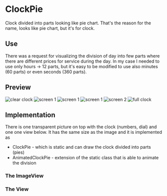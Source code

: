 # ClockPie
Clock divided into parts looking like pie chart. That's the reason for the name, looks like pie chart, but it's for clock.

## Use

There was a request for visualizing the division of day into few parts where there are different prices for service during the day. 
In my case I needed to use only hours -> 12 parts, but it's easy to be modified to use also minutes (60 parts) or even seconds (360 parts).

## Preview

![clear clock](https://github.com/lukash-lha/clockpie-android/blob/master/Screenshots/Screenshot_2.png)
![screen 1](https://github.com/lukash-lha/clockpie-android/blob/master/Screenshots/Screenshot_3.png)
![screen 1](https://github.com/lukash-lha/clockpie-android/blob/master/Screenshots/Screenshot_4.png)
![screen 1](https://github.com/lukash-lha/clockpie-android/blob/master/Screenshots/Screenshot_5.png)
![screen 2](https://github.com/lukash-lha/clockpie-android/blob/master/Screenshots/Screenshot_6.png)
![full clock](https://github.com/lukash-lha/clockpie-android/blob/master/Screenshots/Screenshot_7.png)

## Implementation

There is one transparent picture on top with the clock (numbers, dial) and one one view below. It has the same size as the image and it is implemented as
- ClockPie - which is static and can draw the clock divided into parts (pies)
- AnimatedClockPie - extension of the static class that is able to animate the division

### The ImageView

### The View



